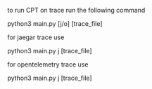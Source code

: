 to run CPT on trace run the following command

python3 main.py [j/o] [trace_file]

for jaegar trace use

python3 main.py j [trace_file]

for opentelemetry trace use

python3 main.py j [trace_file]



